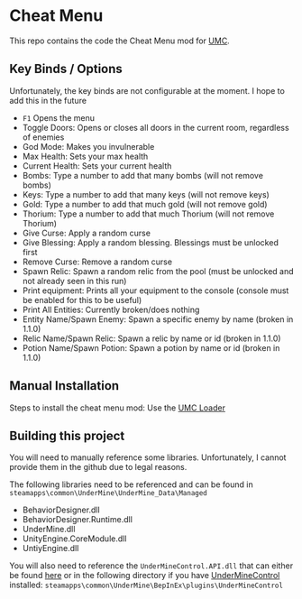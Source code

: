 # Cheat Menu
This repo contains the code the Cheat Menu mod for [UMC](https://github.com/calico-crusade/underminecontrol).

## Key Binds / Options
Unfortunately, the key binds are not configurable at the moment. I hope to add this in the future
* ```F1``` Opens the menu
* Toggle Doors: Opens or closes all doors in the current room, regardless of enemies
* God Mode: Makes you invulnerable
* Max Health: Sets your max health
* Current Health: Sets your current health
* Bombs: Type a number to add that many bombs (will not remove bombs)
* Keys: Type a number to add that many keys (will not remove keys)
* Gold: Type a number to add that much gold (will not remove gold)
* Thorium: Type a number to add that much Thorium (will not remove Thorium)
* Give Curse: Apply a random curse
* Give Blessing: Apply a random blessing. Blessings must be unlocked first
* Remove Curse: Remove a random curse
* Spawn Relic: Spawn a random relic from the pool (must be unlocked and not already seen in this run)
* Print equipment: Prints all your equipment to the console (console must be enabled for this to be useful)
* Print All Entities: Currently broken/does nothing
* Entity Name/Spawn Enemy: Spawn a specific enemy by name (broken in 1.1.0)
* Relic Name/Spawn Relic: Spawn a relic by name or id (broken in 1.1.0)
* Potion Name/Spawn Potion: Spawn a potion by name or id (broken in 1.1.0)

## Manual Installation
Steps to install the cheat menu mod:
Use the [UMC Loader](https://github.com/UnderMineControl/underminecontrol-loader)

## Building this project
You will need to manually reference some libraries. Unfortunately, I cannot provide them in the github due to legal reasons.

The following libraries need to be referenced and can be found in ```steamapps\common\UnderMine\UnderMine_Data\Managed```
* BehaviorDesigner.dll
* BehaviorDesigner.Runtime.dll
* UnderMine.dll
* UnityEngine.CoreModule.dll
* UntiyEngine.dll

You will also need to reference the ```UnderMineControl.API.dll``` that can either be found [here](https://github.com/calico-crusade/underminecontrol/releases) or in the following directory if you have [UnderMineControl](https://github.com/calico-crusade/underminecontrol) installed: ```steamapps\common\UnderMine\BepInEx\plugins\UnderMineControl```
